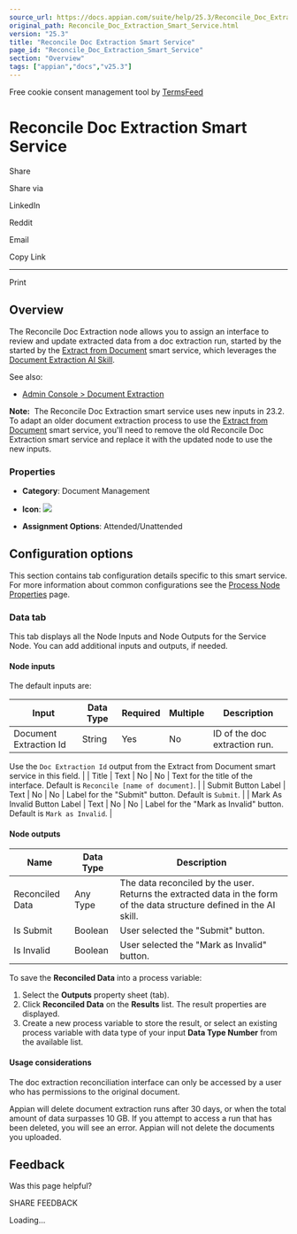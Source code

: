 ```yaml
---
source_url: https://docs.appian.com/suite/help/25.3/Reconcile_Doc_Extraction_Smart_Service.html
original_path: Reconcile_Doc_Extraction_Smart_Service.html
version: "25.3"
title: "Reconcile Doc Extraction Smart Service"
page_id: "Reconcile_Doc_Extraction_Smart_Service"
section: "Overview"
tags: ["appian","docs","v25.3"]
---
```



Free cookie consent management tool by [TermsFeed](https://www.termsfeed.com/)

# Reconcile Doc Extraction Smart Service

Share

Share via

LinkedIn

Reddit

Email

Copy Link

* * *

Print

## Overview

The Reconcile Doc Extraction node allows you to assign an interface to review and update extracted data from a doc extraction run, started by the started by the [Extract from Document](Extract_from_Document_Smart_Service.html) smart service, which leverages the [Document Extraction AI Skill](create-skill-doc-extraction.html).

See also:

-   [Admin Console > Document Extraction](Appian_Administration_Console.html#ai-service-appian)

**Note:**  The Reconcile Doc Extraction smart service uses new inputs in 23.2. To adapt an older document extraction process to use the [Extract from Document](Extract_from_Document_Smart_Service.html) smart service, you'll need to remove the old Reconcile Doc Extraction smart service and replace it with the updated node to use the new inputs.

### Properties

-   **Category**: Document Management

-   **Icon**: ![](images/Smart_Service_Icons/Reconcile_Doc_Extraction.png)

-   **Assignment Options**: Attended/Unattended

## Configuration options

This section contains tab configuration details specific to this smart service. For more information about common configurations see the [Process Node Properties](Process_Node_and_Smart_Service_Properties.html) page.

### Data tab

This tab displays all the Node Inputs and Node Outputs for the Service Node. You can add additional inputs and outputs, if needed.

#### Node inputs

The default inputs are:

| Input | Data Type | Required | Multiple | Description |
| --- | --- | --- | --- | --- |
| Document Extraction Id | String | Yes | No | ID of the doc extraction run.

Use the `Doc Extraction Id` output from the Extract from Document smart service in this field. |
| Title | Text | No | No | Text for the title of the interface. Default is `Reconcile [name of document]`. |
| Submit Button Label | Text | No | No | Label for the "Submit" button. Default is `Submit`. |
| Mark As Invalid Button Label | Text | No | No | Label for the "Mark as Invalid" button. Default is `Mark as Invalid`. |

#### Node outputs

| Name | Data Type | Description |
| --- | --- | --- |
| Reconciled Data | Any Type | The data reconciled by the user. Returns the extracted data in the form of the data structure defined in the AI skill. |
| Is Submit | Boolean | User selected the "Submit" button. |
| Is Invalid | Boolean | User selected the "Mark as Invalid" button. |

To save the **Reconciled Data** into a process variable:

1.  Select the **Outputs** property sheet (tab).
2.  Click **Reconciled Data** on the **Results** list. The result properties are displayed.
3.  Create a new process variable to store the result, or select an existing process variable with data type of your input **Data Type Number** from the available list.

#### Usage considerations

The doc extraction reconciliation interface can only be accessed by a user who has permissions to the original document.

Appian will delete document extraction runs after 30 days, or when the total amount of data surpasses 10 GB. If you attempt to access a run that has been deleted, you will see an error. Appian will not delete the documents you uploaded.

## Feedback

Was this page helpful?

SHARE FEEDBACK

Loading...